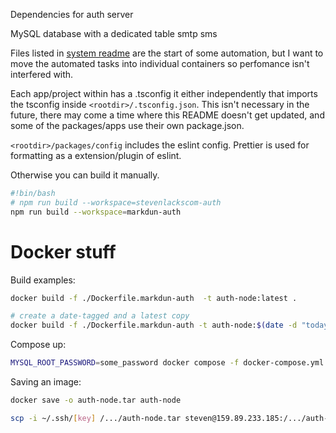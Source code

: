
Dependencies for auth server

MySQL database with a dedicated table
smtp
sms

Files listed in [system readme](system/README.md) are the start of some automation, but I want to move the automated tasks into individual containers so perfomance isn't interfered with.

Each app/project within has a .tsconfig it either independently that imports the tsconfig inside `<rootdir>/.tsconfig.json`.  This isn't necessary in the future, there may come a time where this README doesn't get updated, and some of the packages/apps use their own package.json.

`<rootdir>/packages/config` includes the eslint config. Prettier is used for formatting as a extension/plugin of eslint.

Otherwise you can build it manually.
```bash
#!bin/bash
# npm run build --workspace=stevenlackscom-auth
npm run build --workspace=markdun-auth
```

# Docker stuff
Build examples:
```bash
docker build -f ./Dockerfile.markdun-auth  -t auth-node:latest .
```
```bash
# create a date-tagged and a latest copy
docker build -f ./Dockerfile.markdun-auth -t auth-node:$(date -d "today" +"%Y%m%d%H%M") -t auth-node .
```

Compose up:
```bash
MYSQL_ROOT_PASSWORD=some_password docker compose -f docker-compose.yml up -d
```

Saving an image:

```bash
docker save -o auth-node.tar auth-node
```

```bash
scp -i ~/.ssh/[key] /.../auth-node.tar steven@159.89.233.185:/.../auth-node.tar
```